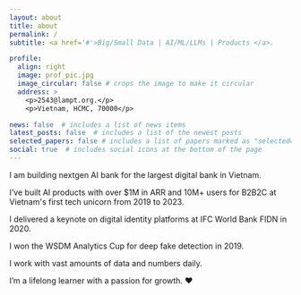 ```yaml
---
layout: about
title: about
permalink: /
subtitle: <a href='#'>Big/Small Data | AI/ML/LLMs | Products </a>. 

profile:
  align: right
  image: prof_pic.jpg
  image_circular: false # crops the image to make it circular
  address: >
    <p>2543@lampt.org.</p>
    <p>Vietnam, HCMC, 70000</p>

news: false  # includes a list of news items
latest_posts: false  # includes a list of the newest posts
selected_papers: false # includes a list of papers marked as "selected={true}"
social: true  # includes social icons at the bottom of the page
---
```

I am building nextgen AI bank for the largest digital bank in Vietnam.

I’ve built AI products with over $1M in ARR and 10M+ users for B2B2C at Vietnam's first tech unicorn from 2019 to 2023.

I delivered a keynote on digital identity platforms at IFC World Bank FIDN in 2020.

I won the WSDM Analytics Cup for deep fake detection in 2019.

I work with vast amounts of data and numbers daily.

I’m a lifelong learner with a passion for growth. ❤️
